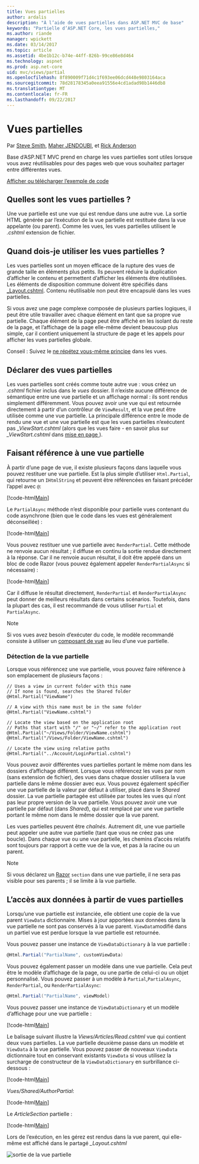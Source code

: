 ```yaml
---
title: Vues partielles
author: ardalis
description: "À l’aide de vues partielles dans ASP.NET MVC de base"
keywords: "Partielle d’ASP.NET Core, les vues partielles,"
ms.author: riande
manager: wpickett
ms.date: 03/14/2017
ms.topic: article
ms.assetid: 4be1b12c-b74e-44ff-826b-99ce86e8d464
ms.technology: aspnet
ms.prod: asp.net-core
uid: mvc/views/partial
ms.openlocfilehash: 8f890009f71d4c1f693ee06dcd448e9803164aca
ms.sourcegitcommit: 78d28178345a0eea91556e4cd1adad98b1446db8
ms.translationtype: MT
ms.contentlocale: fr-FR
ms.lasthandoff: 09/22/2017
---
```

# <a name="partial-views"></a>Vues partielles

Par [Steve Smith](https://ardalis.com/), [Maher JENDOUBI](https://twitter.com/maherjend), et [Rick Anderson](https://twitter.com/RickAndMSFT)

Base d’ASP.NET MVC prend en charge les vues partielles sont utiles lorsque vous avez réutilisables pour des pages web que vous souhaitez partager entre différentes vues.

[Afficher ou télécharger l’exemple de code](https://github.com/aspnet/Docs/tree/master/aspnetcore/mvc/views/partial/sample)

## <a name="what-are-partial-views"></a>Quelles sont les vues partielles ?

Une vue partielle est une vue qui est rendue dans une autre vue. La sortie HTML générée par l’exécution de la vue partielle est restituée dans la vue appelante (ou parent). Comme les vues, les vues partielles utilisent le *.cshtml* extension de fichier.

## <a name="when-should-i-use-partial-views"></a>Quand dois-je utiliser les vues partielles ?

Les vues partielles sont un moyen efficace de la rupture des vues de grande taille en éléments plus petits. Ils peuvent réduire la duplication d’afficher le contenu et permettent d’afficher les éléments être réutilisées. Les éléments de disposition commune doivent être spécifiés dans [_Layout.cshtml](layout.md). Contenu réutilisable non peut être encapsulé dans les vues partielles.

Si vous avez une page complexe composée de plusieurs parties logiques, il peut être utile travailler avec chaque élément en tant que sa propre vue partielle. Chaque élément de la page peut être affiché en les isolant du reste de la page, et l’affichage de la page elle-même devient beaucoup plus simple, car il contient uniquement la structure de page et les appels pour afficher les vues partielles globale.

Conseil : Suivez le [ne répétez vous-même principe](http://deviq.com/don-t-repeat-yourself/) dans les vues.

## <a name="declaring-partial-views"></a>Déclarer des vues partielles

Les vues partielles sont créés comme toute autre vue : vous créez un *.cshtml* fichier inclus dans le *vues* dossier. Il n’existe aucune différence de sémantique entre une vue partielle et un affichage normal : ils sont rendus simplement différemment. Vous pouvez avoir une vue qui est retournée directement à partir d’un contrôleur de `ViewResult`, et la vue peut être utilisée comme une vue partielle. La principale différence entre le mode de rendu une vue et une vue partielle est que les vues partielles n’exécutent pas *_ViewStart.cshtml* (alors que les vues faire - en savoir plus sur *_ViewStart.cshtml* dans [mise en page ](layout.md)).

## <a name="referencing-a-partial-view"></a>Faisant référence à une vue partielle

À partir d’une page de vue, il existe plusieurs façons dans laquelle vous pouvez restituer une vue partielle. Est la plus simple d’utiliser `Html.Partial`, qui retourne un `IHtmlString` et peuvent être référencées en faisant précéder l’appel avec `@`:

[!code-html[Main](partial/sample/src/PartialViewsSample/Views/Home/About.cshtml?range=9)]

Le `PartialAsync` méthode n’est disponible pour partielle vues contenant du code asynchrone (bien que le code dans les vues est généralement déconseillée) :

[!code-html[Main](partial/sample/src/PartialViewsSample/Views/Home/About.cshtml?range=8)]

Vous pouvez restituer une vue partielle avec `RenderPartial`. Cette méthode ne renvoie aucun résultat ; il diffuse en continu la sortie rendue directement à la réponse. Car il ne renvoie aucun résultat, il doit être appelé dans un bloc de code Razor (vous pouvez également appeler `RenderPartialAsync` si nécessaire) :

[!code-html[Main](partial/sample/src/PartialViewsSample/Views/Home/About.cshtml?range=10-12)]

Car il diffuse le résultat directement, `RenderPartial` et `RenderPartialAsync` peut donner de meilleurs résultats dans certains scénarios. Toutefois, dans la plupart des cas, il est recommandé de vous utiliser `Partial` et `PartialAsync`.

> [!NOTE]
> Si vos vues avez besoin d’exécuter du code, le modèle recommandé consiste à utiliser un [composant de vue](view-components.md) au lieu d’une vue partielle.

### <a name="partial-view-discovery"></a>Détection de la vue partielle

Lorsque vous référencez une vue partielle, vous pouvez faire référence à son emplacement de plusieurs façons :

```text
// Uses a view in current folder with this name
// If none is found, searches the Shared folder
@Html.Partial("ViewName")

// A view with this name must be in the same folder
@Html.Partial("ViewName.cshtml")

// Locate the view based on the application root
// Paths that start with "/" or "~/" refer to the application root
@Html.Partial("~/Views/Folder/ViewName.cshtml")
@Html.Partial("/Views/Folder/ViewName.cshtml")

// Locate the view using relative paths
@Html.Partial("../Account/LoginPartial.cshtml")
```

Vous pouvez avoir différentes vues partielles portant le même nom dans les dossiers d’affichage différent. Lorsque vous référencez les vues par nom (sans extension de fichier), des vues dans chaque dossier utilisera la vue partielle dans le même dossier avec eux. Vous pouvez également spécifier une vue partielle de la valeur par défaut à utiliser, placé dans le *Shared* dossier. La vue partielle partagée est utilisée par toutes les vues qui n’ont pas leur propre version de la vue partielle. Vous pouvez avoir une vue partielle par défaut (dans *Shared*), qui est remplacé par une vue partielle portant le même nom dans le même dossier que la vue parent.

Les vues partielles peuvent être *chaînés*. Autrement dit, une vue partielle peut appeler une autre vue partielle (tant que vous ne créez pas une boucle). Dans chaque vue ou une vue partielle, les chemins d’accès relatifs sont toujours par rapport à cette vue de la vue, et pas à la racine ou un parent.

> [!NOTE]
> Si vous déclarez un [Razor](razor.md) `section` dans une vue partielle, il ne sera pas visible pour ses parents ; il se limite à la vue partielle.

## <a name="accessing-data-from-partial-views"></a>L’accès aux données à partir de vues partielles

Lorsqu’une vue partielle est instanciée, elle obtient une copie de la vue parent `ViewData` dictionnaire. Mises à jour apportées aux données dans la vue partielle ne sont pas conservés à la vue parent. `ViewData`modifié dans un partiel vue est perdue lorsque la vue partielle est retournée.

Vous pouvez passer une instance de `ViewDataDictionary` à la vue partielle :

```csharp
@Html.Partial("PartialName", customViewData)
   ```

Vous pouvez également passer un modèle dans une vue partielle. Cela peut être le modèle d’affichage de la page, ou une partie de celui-ci ou un objet personnalisé. Vous pouvez passer à un modèle à `Partial`,`PartialAsync`, `RenderPartial`, ou `RenderPartialAsync`:

```csharp
@Html.Partial("PartialName", viewModel)
   ```

Vous pouvez passer une instance de `ViewDataDictionary` et un modèle d’affichage pour une vue partielle :

[!code-html[Main](partial/sample/src/PartialViewsSample/Views/Articles/Read.cshtml?range=15-16)]

Le balisage suivant illustre la *Views/Articles/Read.cshtml* vue qui contient deux vues partielles. La vue partielle deuxième passe dans un modèle et `ViewData` à la vue partielle. Vous pouvez passer de nouveaux `ViewData` dictionnaire tout en conservant existants `ViewData` si vous utilisez la surcharge de constructeur de la `ViewDataDictionary` en surbrillance ci-dessous :

[!code-html[Main](partial/sample/src/PartialViewsSample/Views/Articles/Read.cshtml)]

*Vues/Shared/AuthorPartial*:

[!code-html[Main](partial/sample/src/PartialViewsSample/Views/Shared/AuthorPartial.cshtml)]

Le *ArticleSection* partielle :

[!code-html[Main](partial/sample/src/PartialViewsSample/Views/Articles/ArticleSection.cshtml)]

Lors de l’exécution, en les gérez est rendus dans la vue parent, qui elle-même est affiché dans le partagé *_Layout.cshtml*

![sortie de la vue partielle](partial/_static/output.png)
